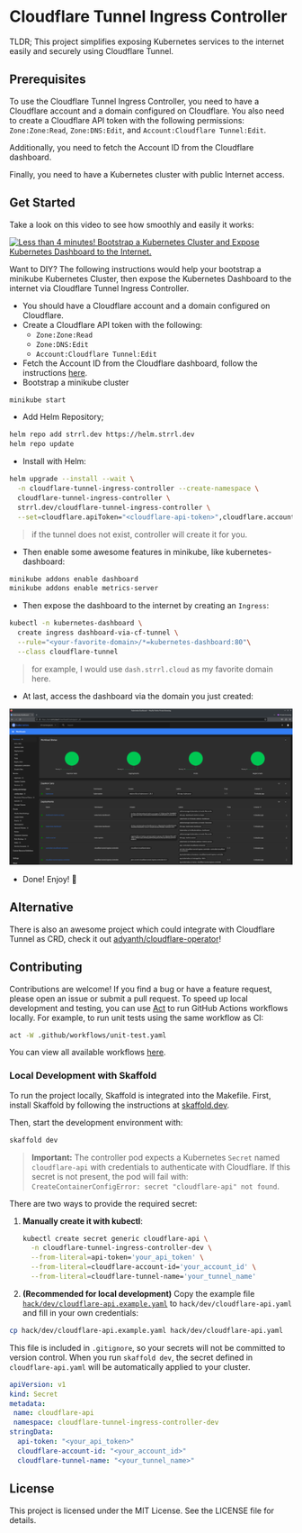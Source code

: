# Cloudflare Tunnel Ingress Controller

TLDR; This project simplifies exposing Kubernetes services to the internet easily and securely using Cloudflare Tunnel.

## Prerequisites

To use the Cloudflare Tunnel Ingress Controller, you need to have a Cloudflare account and a domain configured on Cloudflare. You also need to create a Cloudflare API token with the following permissions: `Zone:Zone:Read`, `Zone:DNS:Edit`, and `Account:Cloudflare Tunnel:Edit`.

Additionally, you need to fetch the Account ID from the Cloudflare dashboard.

Finally, you need to have a Kubernetes cluster with public Internet access.

## Get Started

Take a look on this video to see how smoothly and easily it works:

[![Less than 4 minutes! Bootstrap a Kubernetes Cluster and Expose Kubernetes Dashboard to the Internet.](https://markdown-videos.vercel.app/youtube/e-ARlEnS4zQ)](http://www.youtube.com/watch?v=e-ARlEnS4zQ "Less than 4 minutes! Bootstrap a Kubernetes Cluster and Expose Kubernetes Dashboard to the Internet.")

Want to DIY? The following instructions would help your bootstrap a minikube Kubernetes Cluster, then expose the Kubernetes Dashboard to the internet via Cloudflare Tunnel Ingress Controller.

- You should have a Cloudflare account and a domain configured on Cloudflare.
- Create a Cloudflare API token with the following:
  - `Zone:Zone:Read`
  - `Zone:DNS:Edit`
  - `Account:Cloudflare Tunnel:Edit`
- Fetch the Account ID from the Cloudflare dashboard, follow the instructions [here](https://developers.cloudflare.com/fundamentals/get-started/basic-tasks/find-account-and-zone-ids/).
- Bootstrap a minikube cluster

```bash
minikube start
```

- Add Helm Repository;

```bash
helm repo add strrl.dev https://helm.strrl.dev
helm repo update
```

- Install with Helm:

```bash
helm upgrade --install --wait \
  -n cloudflare-tunnel-ingress-controller --create-namespace \
  cloudflare-tunnel-ingress-controller \
  strrl.dev/cloudflare-tunnel-ingress-controller \
  --set=cloudflare.apiToken="<cloudflare-api-token>",cloudflare.accountId="<cloudflare-account-id>",cloudflare.tunnelName="<your-favorite-tunnel-name>" 
```

> if the tunnel does not exist, controller will create it for you.

- Then enable some awesome features in minikube, like kubernetes-dashboard:

```bash
minikube addons enable dashboard
minikube addons enable metrics-server
```

- Then expose the dashboard to the internet by creating an `Ingress`:

```bash
kubectl -n kubernetes-dashboard \
  create ingress dashboard-via-cf-tunnel \
  --rule="<your-favorite-domain>/*=kubernetes-dashboard:80"\
  --class cloudflare-tunnel
```

> for example, I would use `dash.strrl.cloud` as my favorite domain here.

- At last, access the dashboard via the domain you just created:

![dash.strrl.cloud](./static/dash.strrl.cloud.png)

- Done! Enjoy! 🎉

## Alternative

There is also an awesome project which could integrate with Cloudflare Tunnel as CRD, check it out [adyanth/cloudflare-operator](https://github.com/adyanth/cloudflare-operator)!

## Contributing

Contributions are welcome! If you find a bug or have a feature request, please open an issue or submit a pull request.
To speed up local development and testing, you can use [Act](https://github.com/nektos/act) to run GitHub Actions workflows locally. For example, to run unit tests using the same workflow as CI:

```bash
act -W .github/workflows/unit-test.yaml
```

You can view all available workflows [here](https://github.com/STRRL/cloudflare-tunnel-ingress-controller/tree/master/.github/workflows).

### Local Development with Skaffold

To run the project locally, Skaffold is integrated into the Makefile. First, install Skaffold by following the instructions at [skaffold.dev](https://skaffold.dev).

Then, start the development environment with:

```bash
skaffold dev
```

> **Important:** The controller pod expects a Kubernetes `Secret` named `cloudflare-api` with credentials to authenticate with Cloudflare.
> If this secret is not present, the pod will fail with:
> `CreateContainerConfigError: secret "cloudflare-api" not found`.

There are two ways to provide the required secret:

1. **Manually create it with kubectl**:

   ```bash
   kubectl create secret generic cloudflare-api \
     -n cloudflare-tunnel-ingress-controller-dev \
     --from-literal=api-token='your_api_token' \
     --from-literal=cloudflare-account-id='your_account_id' \
     --from-literal=cloudflare-tunnel-name='your_tunnel_name'
   ```

2. **(Recommended for local development)** Copy the example file [`hack/dev/cloudflare-api.example.yaml`](./hack/dev/cloudflare-api.example.yaml) to `hack/dev/cloudflare-api.yaml` and fill in your own credentials:

```bash
cp hack/dev/cloudflare-api.example.yaml hack/dev/cloudflare-api.yaml
```

This file is included in `.gitignore`, so your secrets will not be committed to version control.
When you run `skaffold dev`, the secret defined in `cloudflare-api.yaml` will be automatically applied to your cluster.

   ```yaml
   apiVersion: v1
   kind: Secret
   metadata:
    name: cloudflare-api
    namespace: cloudflare-tunnel-ingress-controller-dev
   stringData:
     api-token: "<your_api_token>"
     cloudflare-account-id: "<your_account_id>"
     cloudflare-tunnel-name: "<your_tunnel_name>"
   ```


## License

This project is licensed under the MIT License. See the LICENSE file for details.
